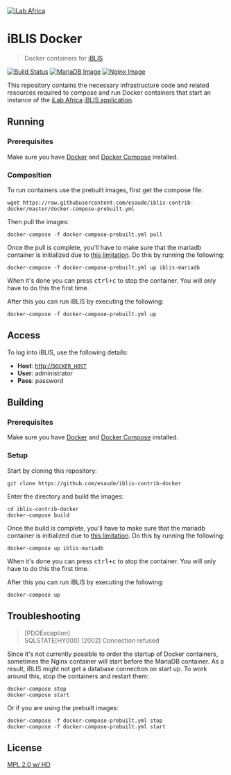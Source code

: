 [![iLab Africa](https://cloud.githubusercontent.com/assets/668093/15218567/cfdc111e-1860-11e6-84e5-19ae44add33e.png)](http://www.ilabafrica.ac.ke/)

# iBLIS Docker

> Docker containers for [iBLIS](https://github.com/ilabafrica/iBLIS)

[![Build Status](https://travis-ci.org/esaude/iblis-contrib-docker.svg?branch=master)](https://travis-ci.org/esaude/iblis-contrib-docker)
[![MariaDB Image](https://omrs-shields.psbrandt.io/custom/mariadb/149_MB_%20%7C%207_Layers/blue?style=flat)](https://bintray.com/esaude/iblis-docker/mariadb/view)
[![Nginx Image](https://omrs-shields.psbrandt.io/custom/nginx/164_MB_%20%7C%208_Layers/blue?style=flat)](https://bintray.com/esaude/iblis-docker/nginx/view)

This repository contains the necessary infrastructure code and related resources
required to compose and run Docker containers that start an instance
of the [iLab Africa](http://www.ilabafrica.ac.ke/) [iBLIS application](https://github.com/ilabafrica/iBLIS).

## Running

### Prerequisites

Make sure you have [Docker](https://docs.docker.com/) and [Docker Compose](https://docs.docker.com/compose/install/) installed.

### Composition

To run containers use the prebuilt images, first get the compose file:

```
wget https://raw.githubusercontent.com/esaude/iblis-contrib-docker/master/docker-compose-prebuilt.yml
```

Then pull the images:

```
docker-compose -f docker-compose-prebuilt.yml pull
```

Once the pull is complete, you'll have to make sure that the mariadb container
is initialized due to [this limitation](https://github.com/docker-library/mysql/issues/81).
Do this by running the following:

````
docker-compose -f docker-compose-prebuilt.yml up iblis-mariadb
````

When it's done you can press <kbd>ctrl+c</kbd> to stop the container. You will only have
to do this the first time.

After this you can run iBLIS by executing the following:

````
docker-compose -f docker-compose-prebuilt.yml up
````

## Access

To log into iBLIS, use the following details:

* **Host**: [http://`DOCKER_HOST`](http://localhost)
* **User**: administrator
* **Pass**: password

## Building

### Prerequisites

Make sure you have [Docker](https://docs.docker.com/) and [Docker Compose](https://docs.docker.com/compose/install/) installed.

### Setup

Start by cloning this repository:

````
git clone https://github.com/esaude/iblis-contrib-docker
````

Enter the directory and build the images:

````
cd iblis-contrib-docker
docker-compose build
````

Once the build is complete, you'll have to make sure that the mariadb container
is initialized due to [this limitation](https://github.com/docker-library/mysql/issues/81).
Do this by running the following:

````
docker-compose up iblis-mariadb
````

When it's done you can press <kbd>ctrl+c</kbd> to stop the container. You will only have
to do this the first time.

After this you can run iBLIS by executing the following:

````
docker-compose up
````

## Troubleshooting

> [PDOException]<br/>
> SQLSTATE[HY000] [2002] Connection refused

Since it's not currently possible to order the startup of Docker containers,
sometimes the Nginx container will start before the MariaDB container. As a result,
iBLIS might not get a database connection on start up. To work around this,
stop the containers and restart them:

````
docker-compose stop
docker-compose start
````

Or if you are using the prebuilt images:

````
docker-compose -f docker-compose-prebuilt.yml stop
docker-compose -f docker-compose-prebuilt.yml start
````

## License

[MPL 2.0 w/ HD](http://openmrs.org/license/)
